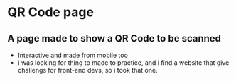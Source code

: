 # QR Code page 
## A page made to show a QR Code to be scanned

* Interactive and made from mobile too
* i was looking for thing to made to practice, and i find a website that give challengs for front-end devs, so i took that one.
